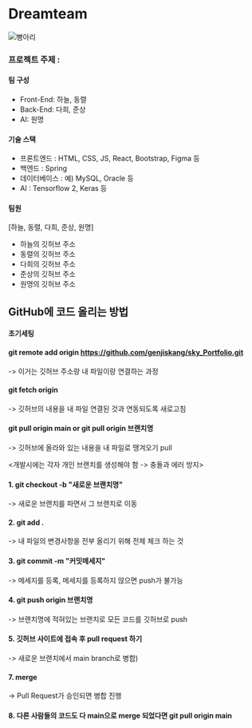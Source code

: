 # Dreamteam
![뼝아리](https://github.com/user-attachments/assets/3f985233-99bc-42f9-aa08-766139e74a05)


### 프로젝트 주제 : 

#### 팀 구성
- Front-End: 하늘, 동렬
- Back-End: 다희, 준상
- AI: 원명

#### 기술 스택
- 프론트엔드 : HTML, CSS, JS, React, Bootstrap, Figma 등
- 백엔드 : Spring
- 데이터베이스 : 예) MySQL, Oracle 등
- AI : Tensorflow 2, Keras 등

#### 팀원
[하늘, 동렬, 다희, 준상, 원명]
- 하늘의 깃허브 주소
- 동렬의 깃허브 주소
- 다희의 깃허브 주소
- 준상의 깃허브 주소
- 원명의 깃허브 주소

## GitHub에 코드 올리는 방법
#### 초기세팅

#### git remote add origin https://github.com/genjiskang/sky_Portfolio.git
-> 이거는 깃허브 주소랑 내 파일이랑 연결하는 과정

#### git fetch origin
-> 깃허브의 내용을 내 파일 연결된 것과 연동되도록 새로고침

#### git pull origin main or git pull origin 브랜치명 
-> 깃허브에 올라와 있는 내용을 내 파일로 땡겨오기 pull

<개발시에는 각자 개인 브랜치를 생성해야 함 -> 충돌과 에러 방지>
#### 1. git checkout -b "새로운 브랜치명"
-> 새로운 브랜치를 파면서 그 브랜치로 이동

#### 2. git add .
-> 내 파일의 변경사항을 전부 올리기 위해 전체 체크 하는 것

#### 3. git commit -m "커밋메세지"
-> 메세지를 등록, 메세지를 등록하지 않으면 push가 불가능

#### 4. git push origin 브랜치명
-> 브랜치명에 적혀있는 브랜치로 모든 코드를 깃허브로 push

#### 5. 깃허브 사이트에 접속 후 pull request 하기
-> 새로운 브랜치에서 main branch로 병합)

#### 7. merge
-> Pull Request가 승인되면 병합 진행

#### 8. 다른 사람들의 코드도 다 main으로 merge 되었다면 git pull origin main
